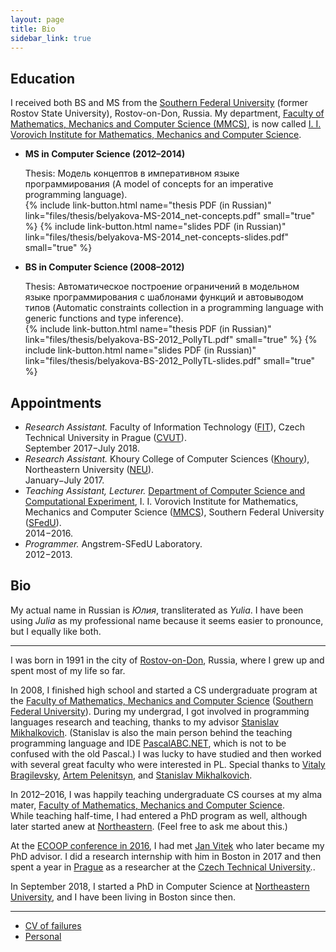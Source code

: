 ```yaml
---
layout: page
title: Bio
sidebar_link: true
---
```


## Education

I received both BS and MS from the [Southern Federal University](http://sfedu.ru/international/) (former Rostov State University), Rostov-on-Don, Russia.
My department, [Faculty of Mathematics, Mechanics and Computer Science (MMCS)](http://mmcs.sfedu.ru/), is now called [I. I. Vorovich Institute for Mathematics, Mechanics and Computer Science](http://mmcs.sfedu.ru/).

* **MS in Computer Science (2012–2014)**
  
  Thesis: Модель концептов в императивном языке программирования (A model of concepts for an imperative programming language).  
  {% include link-button.html name="thesis PDF (in Russian)" link="files/thesis/belyakova-MS-2014_net-concepts.pdf" small="true" %}
  {% include link-button.html name="slides PDF (in Russian)" link="files/thesis/belyakova-MS-2014_net-concepts-slides.pdf" small="true" %}

* **BS in Computer Science (2008–2012)**
  
  Thesis: Автоматическое построение ограничений в модельном языке программирования с шаблонами функций и автовыводом типов (Automatic constraints collection in
  a programming language with generic functions and type inference).  
  {% include link-button.html name="thesis PDF (in Russian)" link="files/thesis/belyakova-BS-2012_PollyTL.pdf" small="true" %}
  {% include link-button.html name="slides PDF (in Russian)" link="files/thesis/belyakova-BS-2012_PollyTL-slides.pdf" small="true" %}

## Appointments

* *Research Assistant.*
  Faculty of Information Technology ([FIT](https://www.fit.cvut.cz/en)), 
  Czech Technical University in Prague ([CVUT](https://www.cvut.cz/en)).  
  September 2017−July 2018.
* *Research Assistant.*
  Khoury College of Computer Sciences ([Khoury](http://www.ccis.northeastern.edu/)), 
  Northeastern University ([NEU](http://www.northeastern.edu/)).  
  January−July 2017.
* *Teaching Assistant, Lecturer.* 
  [Department of Computer Science and Computational Experiment](http://sfedu.ru/www/rsu$elements$.info?p_es_id=2001100000000), 
  I. I. Vorovich Institute for Mathematics, Mechanics and Computer Science ([MMCS](http://mmcs.sfedu.ru/)),
  Southern Federal University ([SFedU](http://sfedu.ru/international/)).  
  2014−2016.
* *Programmer.* Angstrem-SFedU Laboratory.  
  2012−2013.

## Bio

My actual name in Russian is _Юлия_, transliterated as _Yulia_.
I have been using _Julia_ as my professional name because
it seems easier to pronounce, but I equally like both.

---

I was born in 1991 in the city of [Rostov-on-Don](https://en.wikipedia.org/wiki/Rostov-on-Don), Russia, where I grew up and spent most of my life so far.

In 2008, I finished high school and started a CS undergraduate program at the
[Faculty of Mathematics, Mechanics and Computer Science](http://mmcs.sfedu.ru/)
([Southern Federal University](http://sfedu.ru/international/)).
During my undergrad, I got involved in programming languages research
and teaching, thanks to my advisor
[Stanislav Mikhalkovich]({{site.people.ssm}}).
(Stanislav is also the main person behind the teaching programming language
and IDE [PascalABC.NET](http://pascalabc.net/en/),
which is not to be confused with the old Pascal.)
I was lucky to have studied and then worked with several great faculty
who were interested in PL. Special thanks to
[Vitaly Bragilevsky]({{site.people.vitaly}}),
[Artem Pelenitsyn]({{site.people.artem}}),
and [Stanislav Mikhalkovich]({{site.people.ssm}}).

In 2012–2016, I was happily teaching undergraduate CS courses at my alma mater,
[Faculty of Mathematics, Mechanics and Computer Science](http://mmcs.sfedu.ru/).  
While teaching half-time, I had entered a PhD program as well, although
later started anew at [Northeastern](https://www.northeastern.edu/).
(Feel free to ask me about this.)

At the [ECOOP conference in 2016](https://2016.ecoop.org/), I had met
[Jan Vitek]({{site.people.jan}}) who later became my PhD advisor.
I did a research internship with him in Boston in 2017 and then spent a year in
[Prague](https://en.wikipedia.org/wiki/Prague) as a researcher at the
[Czech Technical University](https://www.cvut.cz/en)..

In September 2018, I started a PhD in Computer Science
at [Northeastern University](http://www.northeastern.edu/),
and I have been living in Boston since then.

---

* [CV of failures](failures)
* [Personal](personal)